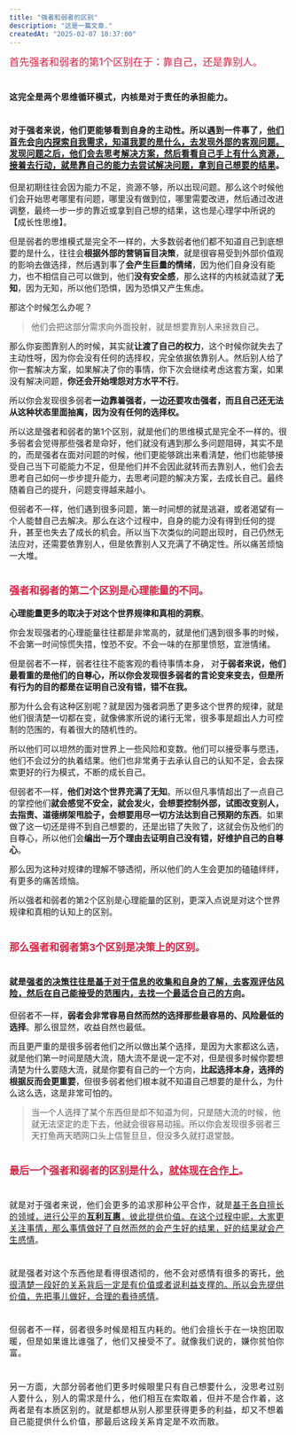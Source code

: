 ```yaml
---
title: "强者和弱者的区别"
description: "这是一篇文章."
createdAt: "2025-02-07 18:37:00"
---
```


<span style="color: #d92142; font-size: 18px;">首先强者和弱者的第1个区别在于：靠自己，还是靠别人。</span></strong></h1><h1 data-track="2" spellcheck="false"><span style="font-size: 15px; letter-spacing: 0.034em;">这完全是两个思维循环模式，内核是</span><strong style="font-size: 15px; letter-spacing: 0.034em;">对于责任的承担能力</strong><span style="font-size: 15px; letter-spacing: 0.034em;">。</span></h1><h1 data-track="2" spellcheck="false"><span style="font-size: 15px; letter-spacing: 0.034em;">对于强者来说，他们更能够看到自身的主动性。所以遇到一件事了，<u>他们首先会</u></span><u><strong style="font-size: 15px; letter-spacing: 0.034em;">向内探索自我需求</strong><span style="font-size: 15px; letter-spacing: 0.034em;">，知道我要的是什么，</span><strong style="font-size: 15px; letter-spacing: 0.034em;">去发现外部的客观问题</strong><span style="font-size: 15px; letter-spacing: 0.034em;">。发现问题之后，他们会去思考解决方案，然后看看自己手上有什么资源，接着去行动，就是</span><strong style="font-size: 15px; letter-spacing: 0.034em;">靠自己的能力去尝试解决问题，拿到自己想要的结果</strong></u><span style="font-size: 15px; letter-spacing: 0.034em;">。</span></h1><p data-track="26"><span style="font-size: 15px;">但是初期往往会因为能力不足，资源不够，所以出现问题。那么这个时候他们会开始思考哪里有问题，哪里没有做到位，哪里需要改进，然后通过改进调整，最终一步一步的靠近或拿到自己想的结果，这也是心理学中所说的【成长性思维】。</span></p><p data-track="4"><span style="font-size: 15px;">但是弱者的思维模式是完全不一样的，大多数弱者他们都不知道自己到底想要的是什么，往往会<strong>根据外部的营销盲目决策</strong>，就是很容易受到外部价值观的影响去做选择，然后遇到事了<strong>会产生巨量的情绪</strong>，因为他们自身没有能力，也不相信自己可以做到，他们<strong>没有安全感</strong>，那么这样的内核就造就了<strong>无知</strong>，因为无知，所以他们恐惧，因为恐惧又产生焦虑。</span></p><p data-track="27"><span style="font-size: 15px;">那这个时候怎么办呢？</span></p><blockquote><p data-track="30"><span style="font-size: 15px;">他们会把这部分需求向外面投射，就是想要靠别人来拯救自己。</span></p></blockquote><p data-track="28"><span style="font-size: 15px;">那么你妄图靠别人的时候，其实就<strong>让渡了自己的权力</strong>，这个时候你就失去了主动性呀，因为你会没有任何的选择权，完全依据依靠别人。然后别人给了你一套解决方案，如果解决了你的事情，你下次会继续考虑这套方案，如果没有解决问题，<strong>你还会开始埋怨对方水平不行</strong>。</span></p><p data-track="5"><span style="font-size: 15px;">所以你会发现很多弱者<strong>一边靠着强者，一边还要攻击强者，而且自己还无法从这种状态里面抽离，因为没有任何的选择权。</strong></span></p><p data-track="6"><span style="font-size: 15px;">所以这是强者和弱者的第1个区别，就是他们的思维模式是完全不一样的。很多弱者会觉得那些强者是命好，他们就没有遇到那么多问题阻碍，其实不是的，而是强者在面对问题的时候，他们更能够跳出来看清楚，他们也能够接受自己当下可能能力不足，但是他们并不会因此就转而去靠别人，他们会去思考自己如何一步步提升能力，去思考问题的解决方案，去成长自己。最终随着自己的提升，问题变得越来越小。</span></p><p data-track="7"><span style="font-size: 15px;">但弱者不一样，他们遇到很多问题，第一时间想的就是逃避，或者渴望有一个人能替自己去解决。那么在这个过程中，自身的能力没有得到任何的提升，甚至也失去了成长的机会。所以当下次类似的问题出现时，自己仍然无法应对，还需要依靠别人，但是依靠别人又充满了不确定性。所以痛苦烦恼一大堆。</span></p><h1 spellcheck="false"><strong><span style="color: #d92142; font-size: 18px;">强者和弱者的第二个区别是心理能量的不同。</span></strong></h1><p data-track="32"><span style="font-size: 15px;"><strong>心理能量更多的取决于对这个世界规律和真相的洞察</strong>。</span></p><p data-track="33"><span style="font-size: 15px;">你会发现强者的心理能量往往都是非常高的，就是他们遇到很多事的时候，不会第一时间惊慌失措，惶恐不安。不会一味的在那里愤怒，宣泄情绪。</span></p><p data-track="34"><span style="font-size: 15px;">但是弱者不一样，弱者往往不能客观的看待事情本身， 对<strong>于弱者来说，他们最看重的是他们的自尊心，所以你会发现很多弱者的言论变来变去，但是所有行为的目的都是在证明自己没有错，错不在我。</strong></span></p><p data-track="9"><span style="font-size: 15px;">那为什么会有这种区别呢？就是因为强者洞悉了更多这个世界的规律，就是他们很清楚一切都在变，就像佛家所说的诸行无常，很多事是超出人力可控制的范围的，有着很大的随机性的。</span></p><p data-track="35"><span style="font-size: 15px;">所以他们可以坦然的面对世界上一些风险和变数。他们可以接受事与愿违，他们不会过分的执着结果。他们也非常勇于去承认自己的认知不足，会去探索更好的行为模式，不断的成长自己。</span></p><p data-track="10"><span style="font-size: 15px;">但弱者不一样，<strong>他们对这个世界充满了无知</strong>。所以但凡事情超出了一点自己的掌控他们<strong>就会感觉不安全，就会发火，会想要控制外部，试图改变别人，去指责、道德绑架甩脸子，会想要用尽一切方法达到自己预期的东西</strong>。如果做了这一切还是得不到自己想要的，还是出错了失败了，这就会伤及他们的自尊心，所以他们会<strong>编出一万个理由去证明自己没有错，好维护自己的自尊心</strong>。</span></p><p data-track="11"><span style="font-size: 15px;">那么因为这种对规律的理解不够透彻，所以他们的人生会更加的磕磕绊绊，有更多的痛苦烦恼。</span></p><p data-track="12"><span style="font-size: 15px;">所以强者和弱者的第2个区别是心理能量的区别，更深入点说是对这个世界规律和真相的认知上的区别。</span></p><h1 spellcheck="false"><strong><span style="color: #d92142; font-size: 18px;">那么强者和弱者第3个区别是决策上的区别。</span></strong></h1><h1 spellcheck="false"><span style="font-size: 15px;"><span style="letter-spacing: 0.034em;">就是</span><strong style="font-size: var(--articleFontsize); letter-spacing: 0.034em;"><u>强者的决策往往是基于对于信息的收集和自身的了解，去客观评估风险，然后在自己能接受的范围内，去找一个最适合自己的方向</u></strong><span style="letter-spacing: 0.034em;">。</span></span></h1><p data-track="38"><span style="font-size: 15px;">但弱者不一样，<strong>弱者会非常容易自然而然的选择那些最容易的、风险最低的选择</strong>。那么很显然，收益自然也最低。</span></p><p data-track="39"><span style="font-size: 15px;">而且更严重的是很多弱者他们之所以做出某个选择，是因为大家都这么选，就是他们第一时间是随大流，随大流不是说一定不对，但是很多时候你要想清楚为什么要随大流，就是你要有自己的一个方向，<strong>比起选择本身，选择的根据反而会更重要</strong>，但很多弱者他们根本就不知道自己想要的是什么，为什么这么选，这是非常可怕的。</span></p><blockquote><p data-track="41"><span style="font-size: 15px;">当一个人选择了某个东西但是却不知道为何，只是随大流的时候，他就无法坚定的走下去，他就会很容易动摇。所以你会发现很多弱者三天打鱼两天晒网口头上信誓旦旦，但没多久就打退堂鼓。</span></p></blockquote><h1 spellcheck="false"><strong><span style="color: #d92142; font-size: 18px;">最后一个强者和弱者的区别是什么，<u>就体现在合作上</u>。</span></strong></h1><h1 spellcheck="false"><span style="font-size: 15px; font-weight: normal; letter-spacing: 0.034em;">就是对于强者来说，他们会更多的追求那种公平合作，就是<u>基于各自擅长的领域，进行公平的<b>互利互惠</b>，彼此提供价值。在这个过程中呢，大家更关注事情，那么事情做好了自然而然的会产生好的结果，好的结果就会产生感情</u>。</span></h1><h1 spellcheck="false"><span style="font-size: 15px; font-weight: normal;"><span style="letter-spacing: 0.034em;">就是强者对这个东西他是看得很透彻的，</span><span style="font-size: var(--articleFontsize); letter-spacing: 0.034em;">他不会对感情有很多的寄托，<u>他很清楚一段好的关系背后一定是有价值或者说利益支撑的。所以会先提供价值，先把事儿做好，合理的看待感情</u>。</span></span></h1><h1 spellcheck="false"><span style="font-size: 15px; font-weight: normal;"><span style="letter-spacing: 0.034em;">但弱者不一样，弱者很多时候是</span><span style="font-size: var(--articleFontsize); letter-spacing: 0.034em;">相互内耗</span><span style="letter-spacing: 0.034em;">的。他们会擅长于在一块抱团取暖，但是如果谁比谁强了，他们又接受不了。就像我们说的，嫌你贫怕你富。</span></span></h1><h1 spellcheck="false"><span style="font-size: 15px; font-weight: normal; letter-spacing: 0.034em;">另一方面，大部分弱者他们更多时候眼里只有自己想要什么，没思考过别人要什么，别人的需求是什么，他们相互在索取着，但并不是合作着，这两者是有本质区别的。就是都想从别人那里获得更多的利益，却又不想着自己能提供什么价值，那最后这段关系肯定是不欢而散。</span>
